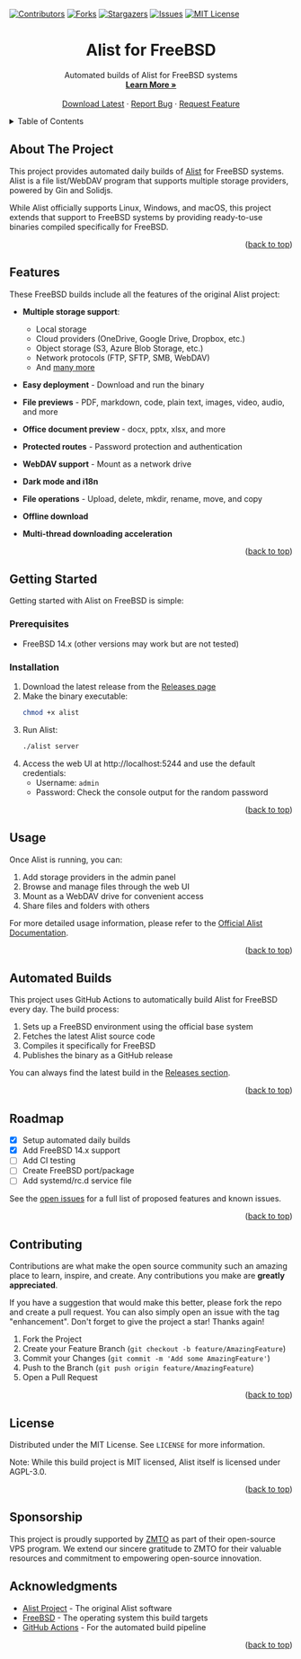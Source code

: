 <a id="readme-top"></a>

<!-- PROJECT SHIELDS -->
[![Contributors][contributors-shield]][contributors-url]
[![Forks][forks-shield]][forks-url]
[![Stargazers][stars-shield]][stars-url]
[![Issues][issues-shield]][issues-url]
[![MIT License][license-shield]][license-url]

<!-- PROJECT LOGO -->
<div align="center">
  <h1 align="center">Alist for FreeBSD</h1>

  <p align="center">
    Automated builds of Alist for FreeBSD systems
    <br />
    <a href="#about-the-project"><strong>Learn More »</strong></a>
    <br />
    <br />
    <a href="https://github.com/LoveDoLove/alist-freebsd/releases/latest">Download Latest</a>
    ·
    <a href="https://github.com/LoveDoLove/alist-freebsd/issues">Report Bug</a>
    ·
    <a href="https://github.com/LoveDoLove/alist-freebsd/issues">Request Feature</a>
  </p>
</div>

<!-- TABLE OF CONTENTS -->
<details>
  <summary>Table of Contents</summary>
  <ol>
    <li><a href="#about-the-project">About The Project</a></li>
    <li><a href="#features">Features</a></li>
    <li><a href="#getting-started">Getting Started</a></li>
    <li><a href="#usage">Usage</a></li>
    <li><a href="#automated-builds">Automated Builds</a></li>
    <li><a href="#roadmap">Roadmap</a></li>
    <li><a href="#contributing">Contributing</a></li>
    <li><a href="#license">License</a></li>
    <li><a href="#acknowledgments">Acknowledgments</a></li>
  </ol>
</details>

<!-- ABOUT THE PROJECT -->
## About The Project

This project provides automated daily builds of [Alist](https://github.com/alist-org/alist) for FreeBSD systems. Alist is a file list/WebDAV program that supports multiple storage providers, powered by Gin and Solidjs.

While Alist officially supports Linux, Windows, and macOS, this project extends that support to FreeBSD systems by providing ready-to-use binaries compiled specifically for FreeBSD.

<p align="right">(<a href="#readme-top">back to top</a>)</p>

## Features

These FreeBSD builds include all the features of the original Alist project:

* **Multiple storage support**:
  * Local storage
  * Cloud providers (OneDrive, Google Drive, Dropbox, etc.)
  * Object storage (S3, Azure Blob Storage, etc.)
  * Network protocols (FTP, SFTP, SMB, WebDAV)
  * And [many more](https://alist.nn.ci/guide/drivers/)

* **Easy deployment** - Download and run the binary
* **File previews** - PDF, markdown, code, plain text, images, video, audio, and more
* **Office document preview** - docx, pptx, xlsx, and more
* **Protected routes** - Password protection and authentication
* **WebDAV support** - Mount as a network drive
* **Dark mode and i18n**
* **File operations** - Upload, delete, mkdir, rename, move, and copy
* **Offline download**
* **Multi-thread downloading acceleration**

<p align="right">(<a href="#readme-top">back to top</a>)</p>

<!-- GETTING STARTED -->
## Getting Started

Getting started with Alist on FreeBSD is simple:

### Prerequisites

* FreeBSD 14.x (other versions may work but are not tested)

### Installation

1. Download the latest release from the [Releases page](https://github.com/LoveDoLove/alist-freebsd/releases/latest)
2. Make the binary executable:
   ```sh
   chmod +x alist
   ```
3. Run Alist:
   ```sh
   ./alist server
   ```
4. Access the web UI at http://localhost:5244 and use the default credentials:
   * Username: `admin`
   * Password: Check the console output for the random password

<p align="right">(<a href="#readme-top">back to top</a>)</p>

<!-- USAGE EXAMPLES -->
## Usage

Once Alist is running, you can:

1. Add storage providers in the admin panel
2. Browse and manage files through the web UI
3. Mount as a WebDAV drive for convenient access
4. Share files and folders with others

For more detailed usage information, please refer to the [Official Alist Documentation](https://alist.nn.ci/).

<p align="right">(<a href="#readme-top">back to top</a>)</p>

<!-- AUTOMATED BUILDS -->
## Automated Builds

This project uses GitHub Actions to automatically build Alist for FreeBSD every day. The build process:

1. Sets up a FreeBSD environment using the official base system
2. Fetches the latest Alist source code
3. Compiles it specifically for FreeBSD
4. Publishes the binary as a GitHub release

You can always find the latest build in the [Releases section](https://github.com/LoveDoLove/alist-freebsd/releases/latest).

<p align="right">(<a href="#readme-top">back to top</a>)</p>

<!-- ROADMAP -->
## Roadmap

- [x] Setup automated daily builds
- [x] Add FreeBSD 14.x support
- [ ] Add CI testing
- [ ] Create FreeBSD port/package
- [ ] Add systemd/rc.d service file

See the [open issues](https://github.com/LoveDoLove/alist-freebsd/issues) for a full list of proposed features and known issues.

<p align="right">(<a href="#readme-top">back to top</a>)</p>

<!-- CONTRIBUTING -->
## Contributing

Contributions are what make the open source community such an amazing place to learn, inspire, and create. Any contributions you make are **greatly appreciated**.

If you have a suggestion that would make this better, please fork the repo and create a pull request. You can also simply open an issue with the tag "enhancement".
Don't forget to give the project a star! Thanks again!

1. Fork the Project
2. Create your Feature Branch (`git checkout -b feature/AmazingFeature`)
3. Commit your Changes (`git commit -m 'Add some AmazingFeature'`)
4. Push to the Branch (`git push origin feature/AmazingFeature`)
5. Open a Pull Request

<p align="right">(<a href="#readme-top">back to top</a>)</p>

<!-- LICENSE -->
## License

Distributed under the MIT License. See `LICENSE` for more information.

Note: While this build project is MIT licensed, Alist itself is licensed under AGPL-3.0.

<p align="right">(<a href="#readme-top">back to top</a>)</p>

## Sponsorship

This project is proudly supported by [ZMTO](https://www.zmto.com) as part of their open-source VPS program. We extend our sincere gratitude to ZMTO for their valuable resources and commitment to empowering open-source innovation.

<!-- ACKNOWLEDGMENTS -->
## Acknowledgments

* [Alist Project](https://github.com/alist-org/alist) - The original Alist software
* [FreeBSD](https://www.freebsd.org/) - The operating system this build targets
* [GitHub Actions](https://github.com/features/actions) - For the automated build pipeline

<p align="right">(<a href="#readme-top">back to top</a>)</p>

<!-- MARKDOWN LINKS & IMAGES -->
[contributors-shield]: https://img.shields.io/github/contributors/LoveDoLove/alist-freebsd.svg?style=for-the-badge
[contributors-url]: https://github.com/LoveDoLove/alist-freebsd/graphs/contributors
[forks-shield]: https://img.shields.io/github/forks/LoveDoLove/alist-freebsd.svg?style=for-the-badge
[forks-url]: https://github.com/LoveDoLove/alist-freebsd/network/members
[stars-shield]: https://img.shields.io/github/stars/LoveDoLove/alist-freebsd.svg?style=for-the-badge
[stars-url]: https://github.com/LoveDoLove/alist-freebsd/stargazers
[issues-shield]: https://img.shields.io/github/issues/LoveDoLove/alist-freebsd.svg?style=for-the-badge
[issues-url]: https://github.com/LoveDoLove/alist-freebsd/issues
[license-shield]: https://img.shields.io/github/license/LoveDoLove/alist-freebsd.svg?style=for-the-badge
[license-url]: https://github.com/LoveDoLove/alist-freebsd/blob/main/LICENSE
